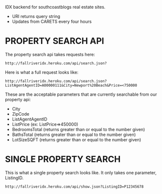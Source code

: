IDX backend for southcoastblogs real estate sites.

- URI returns query string
- Updates from CARETS every four hours

# PROPERTY SEARCH API
The property search api takes requests here:

```
http://fallriveridx.heroku.com/api/search.json?
```

Here is what a full request looks like:

```
http://fallriveridx.heroku.com/api/search.json?ListAgentAgentID=A00000111&City=Newport%20Beach&Price=<750000
```

These are the acceptable parameters that are currently searchable from our property api:
* City
* ZipCode
* ListAgentAgentID
* ListPrice (ex: ListPrice=>450000)
* BedroomsTotal (returns greater than or equal to the number given)
* BathsTotal (returns greater than or equal to the number given)
* LotSizeSQFT (returns greater than or equal to the number given)

# SINGLE PROPERTY SEARCH
This is what a single property search looks like. It only takes one parameter, ListingID.

```
http://fallriveridx.heroku.com/api/show.json?ListingID=P12345678
```
